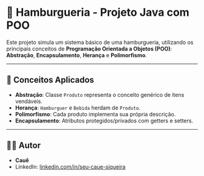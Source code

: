 # 🍔 Hamburgueria - Projeto Java com POO

Este projeto simula um sistema básico de uma hamburgueria, utilizando os principais conceitos de **Programação Orientada a Objetos (POO)**: **Abstração**, **Encapsulamento**, **Herança** e **Polimorfismo**.

---

## 🧠 Conceitos Aplicados

- **Abstração**: Classe `Produto` representa o conceito genérico de itens vendáveis.
- **Herança**: `Hamburguer` e `Bebida` herdam de `Produto`.
- **Polimorfismo**: Cada produto implementa sua própria descrição.
- **Encapsulamento**: Atributos protegidos/privados com getters e setters.

---


## 👨‍💻 Autor

- **Cauê**
- LinkedIn: [linkedin.com/in/seu-caue-siqueira](https://linkedin.com/in/caue-siqueira)
